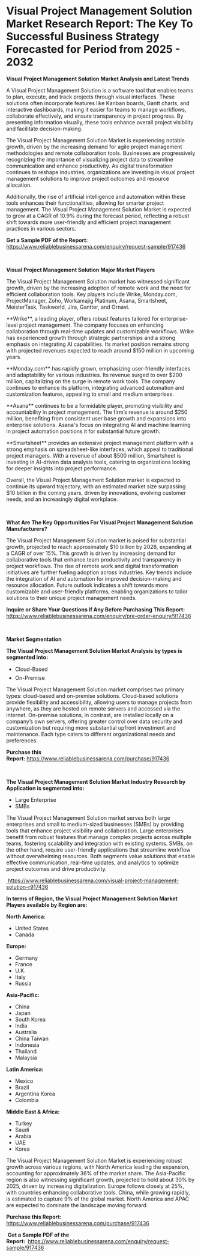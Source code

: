 <p><h1>Visual Project Management Solution Market Research Report: The Key To Successful Business Strategy Forecasted for Period from 2025 - 2032</h1></p><p><strong>Visual Project Management Solution Market Analysis and Latest Trends</strong></p>
<p><p>A Visual Project Management Solution is a software tool that enables teams to plan, execute, and track projects through visual interfaces. These solutions often incorporate features like Kanban boards, Gantt charts, and interactive dashboards, making it easier for teams to manage workflows, collaborate effectively, and ensure transparency in project progress. By presenting information visually, these tools enhance overall project visibility and facilitate decision-making.</p><p>The Visual Project Management Solution Market is experiencing notable growth, driven by the increasing demand for agile project management methodologies and remote collaboration tools. Businesses are progressively recognizing the importance of visualizing project data to streamline communication and enhance productivity. As digital transformation continues to reshape industries, organizations are investing in visual project management solutions to improve project outcomes and resource allocation.</p><p>Additionally, the rise of artificial intelligence and automation within these tools enhances their functionalities, allowing for smarter project management. The Visual Project Management Solution Market is expected to grow at a CAGR of 10.9% during the forecast period, reflecting a robust shift towards more user-friendly and efficient project management practices in various sectors.</p></p>
<p><strong>Get a Sample PDF of the Report:&nbsp;</strong> <a href="https://www.reliablebusinessarena.com/enquiry/request-sample/917436?utm_campaign=3028&utm_medium=2&utm_source=Github&utm_content=ia&utm_term=18042025&utm_id=visual-project-management-solution">https://www.reliablebusinessarena.com/enquiry/request-sample/917436</a></p>
<p>&nbsp;</p>
<p><strong>Visual Project Management Solution Major Market Players</strong></p>
<p><p>The Visual Project Management Solution market has witnessed significant growth, driven by the increasing adoption of remote work and the need for efficient collaboration tools. Key players include Wrike, Monday.com, ProjectManager, Zoho, Workamajig Platinum, Asana, Smartsheet, MeisterTask, Taskworld, Jira, Gantter, and Ornavi.</p><p>**Wrike**, a leading player, offers robust features tailored for enterprise-level project management. The company focuses on enhancing collaboration through real-time updates and customizable workflows. Wrike has experienced growth through strategic partnerships and a strong emphasis on integrating AI capabilities. Its market position remains strong with projected revenues expected to reach around $150 million in upcoming years.</p><p>**Monday.com** has rapidly grown, emphasizing user-friendly interfaces and adaptability for various industries. Its revenue surged to over $200 million, capitalizing on the surge in remote work tools. The company continues to enhance its platform, integrating advanced automation and customization features, appealing to small and medium enterprises.</p><p>**Asana** continues to be a formidable player, promoting visibility and accountability in project management. The firm’s revenue is around $250 million, benefiting from consistent user base growth and expansions into enterprise solutions. Asana's focus on integrating AI and machine learning in project automation positions it for substantial future growth.</p><p>**Smartsheet** provides an extensive project management platform with a strong emphasis on spreadsheet-like interfaces, which appeal to traditional project managers. With a revenue of about $500 million, Smartsheet is investing in AI-driven data analysis tools, catering to organizations looking for deeper insights into project performance.</p><p>Overall, the Visual Project Management Solution market is expected to continue its upward trajectory, with an estimated market size surpassing $10 billion in the coming years, driven by innovations, evolving customer needs, and an increasingly digital workplace.</p></p>
<p>&nbsp;</p>
<p><strong>What Are The Key Opportunities For Visual Project Management Solution Manufacturers?</strong></p>
<p><p>The Visual Project Management Solution market is poised for substantial growth, projected to reach approximately $10 billion by 2028, expanding at a CAGR of over 15%. This growth is driven by increasing demand for collaborative tools that enhance team productivity and transparency in project workflows. The rise of remote work and digital transformation initiatives are further fueling adoption across industries. Key trends include the integration of AI and automation for improved decision-making and resource allocation. Future outlook indicates a shift towards more customizable and user-friendly platforms, enabling organizations to tailor solutions to their unique project management needs.</p></p>
<p><strong>Inquire or Share Your Questions If Any Before Purchasing This Report:</strong> <a href="https://www.reliablebusinessarena.com/enquiry/pre-order-enquiry/917436?utm_campaign=3028&utm_medium=2&utm_source=Github&utm_content=ia&utm_term=18042025&utm_id=visual-project-management-solution">https://www.reliablebusinessarena.com/enquiry/pre-order-enquiry/917436</a></p>
<p>&nbsp;</p>
<p><strong>Market Segmentation</strong></p>
<p><strong>The Visual Project Management Solution Market Analysis by types is segmented into:</strong></p>
<p><ul><li>Cloud-Based</li><li>On-Premise</li></ul></p>
<p><p>The Visual Project Management Solution market comprises two primary types: cloud-based and on-premise solutions. Cloud-based solutions provide flexibility and accessibility, allowing users to manage projects from anywhere, as they are hosted on remote servers and accessed via the internet. On-premise solutions, in contrast, are installed locally on a company’s own servers, offering greater control over data security and customization but requiring more substantial upfront investment and maintenance. Each type caters to different organizational needs and preferences.</p></p>
<p><strong>Purchase this Report:&nbsp;</strong><a href="https://www.reliablebusinessarena.com/purchase/917436?utm_campaign=3028&utm_medium=2&utm_source=Github&utm_content=ia&utm_term=18042025&utm_id=visual-project-management-solution">https://www.reliablebusinessarena.com/purchase/917436</a></p>
<p>&nbsp;</p>
<p><strong>The Visual Project Management Solution Market Industry Research by Application is segmented into:</strong></p>
<p><ul><li>Large Enterprise</li><li>SMBs</li></ul></p>
<p><p>The Visual Project Management Solution market serves both large enterprises and small to medium-sized businesses (SMBs) by providing tools that enhance project visibility and collaboration. Large enterprises benefit from robust features that manage complex projects across multiple teams, fostering scalability and integration with existing systems. SMBs, on the other hand, require user-friendly applications that streamline workflow without overwhelming resources. Both segments value solutions that enable effective communication, real-time updates, and analytics to optimize project outcomes and drive productivity.</p></p>
<p><a href="https://www.reliablebusinessarena.com/visual-project-management-solution-r917436?utm_campaign=3028&utm_medium=2&utm_source=Github&utm_content=ia&utm_term=18042025&utm_id=visual-project-management-solution">&nbsp;https://www.reliablebusinessarena.com/visual-project-management-solution-r917436</a></p>
<p><strong>In terms of Region, the Visual Project Management Solution Market Players available by Region are:</strong></p>
<p>
    <p> <strong> North America: </strong>
        <ul>
            <li>United States</li>
            <li>Canada</li>
        </ul>
        </p> 
    <p> <strong> Europe: </strong>
        <ul>
            <li>Germany</li>
            <li>France</li>
            <li>U.K.</li>
            <li>Italy</li>
            <li>Russia</li>
        </ul>
        </p> 
    <p> <strong> Asia-Pacific: </strong>
        <ul>
            <li>China</li>
            <li>Japan</li>
            <li>South Korea</li>
            <li>India</li>
            <li>Australia</li>
            <li>China Taiwan</li>
            <li>Indonesia</li>
            <li>Thailand</li>
            <li>Malaysia</li>
        </ul>
        </p> 
    <p> <strong> Latin America: </strong>
        <ul>
            <li>Mexico</li>
            <li>Brazil</li>
            <li>Argentina Korea</li>
            <li>Colombia</li>
        </ul>
        </p> 
    <p> <strong> Middle East & Africa: </strong>
        <ul>
            <li>Turkey</li>
            <li>Saudi</li>
            <li>Arabia</li>
            <li>UAE</li>
            <li>Korea</li>
        </ul>
    </p>
    </p>
<p><p>The Visual Project Management Solution Market is experiencing robust growth across various regions, with North America leading the expansion, accounting for approximately 36% of the market share. The Asia-Pacific region is also witnessing significant growth, projected to hold about 30% by 2025, driven by increasing digitalization. Europe follows closely at 25%, with countries enhancing collaborative tools. China, while growing rapidly, is estimated to capture 9% of the global market. North America and APAC are expected to dominate the landscape moving forward.</p></p>
<p><strong>Purchase this Report: </strong><a href="https://www.reliablebusinessarena.com/purchase/917436?utm_campaign=3028&utm_medium=2&utm_source=Github&utm_content=ia&utm_term=18042025&utm_id=visual-project-management-solution">https://www.reliablebusinessarena.com/purchase/917436</a></p>
<p>&nbsp;<strong>Get a Sample PDF of the Report:&nbsp;&nbsp;</strong><a href="https://www.reliablebusinessarena.com/enquiry/request-sample/917436?utm_campaign=3028&utm_medium=2&utm_source=Github&utm_content=ia&utm_term=18042025&utm_id=visual-project-management-solution">https://www.reliablebusinessarena.com/enquiry/request-sample/917436</a></p>
<p><strong></strong></p>
<p><p></p><p></p><p></p></p>
